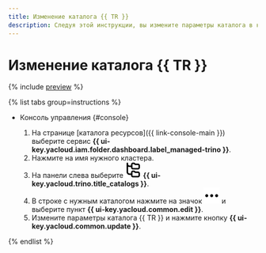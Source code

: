 ```yaml
---
title: Изменение каталога {{ TR }}
description: Следуя этой инструкции, вы измените параметры каталога в кластере {{ mtr-name }}.
---
```


# Изменение каталога {{ TR }}

{% include [preview](../../_includes/managed-trino/note-preview.md) %}

{% list tabs group=instructions %}

- Консоль управления {#console}

    1. На странице [каталога ресурсов]({{ link-console-main }}) выберите сервис **{{ ui-key.yacloud.iam.folder.dashboard.label_managed-trino }}**.
    1. Нажмите на имя нужного кластера.
    1. На панели слева выберите ![image](../../_assets/console-icons/folder-tree.svg) **{{ ui-key.yacloud.trino.title_catalogs }}**.
    1. В строке с нужным каталогом нажмите на значок ![image](../../_assets/console-icons/ellipsis.svg) и выберите пункт **{{ ui-key.yacloud.common.edit }}**.
    1. Измените параметры каталога {{ TR }} и нажмите кнопку **{{ ui-key.yacloud.common.update }}**.

{% endlist %}